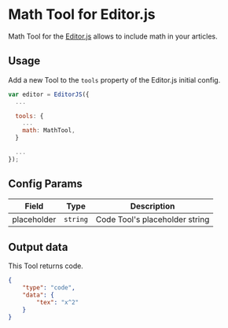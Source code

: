 # Math Tool for Editor.js

Math Tool for the [Editor.js](https://ifmo.su/editor) allows to include math in your articles.

## Usage

Add a new Tool to the `tools` property of the Editor.js initial config.

```javascript
var editor = EditorJS({
  ...

  tools: {
    ...
    math: MathTool,
  }

  ...
});
```

## Config Params

| Field       | Type     | Description                    |
| ----------- | -------- | ------------------------------ |
| placeholder | `string` | Code Tool's placeholder string |

## Output data

This Tool returns code.

```json
{
	"type": "code",
	"data": {
		"tex": "x^2"
	}
}
```
